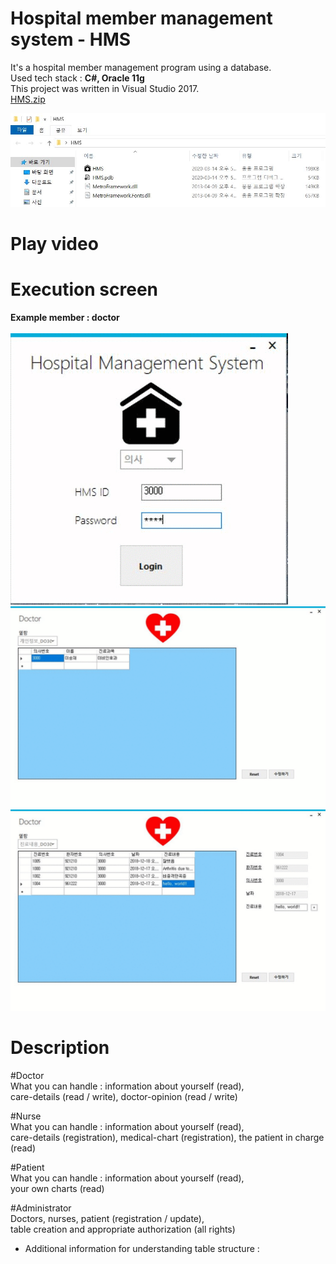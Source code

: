 # Hospital member management system - HMS
It's a hospital member management program using a database. <br>
Used tech stack : <b>C#, Oracle 11g</b> <br>
This project was written in Visual Studio 2017. <br>
[HMS.zip](HMS.zip) <br>
<div><img src="images/HMS File Info.JPG"></div>
 
# Play video


# Execution screen
<b>Example member : doctor</b> <br><br>
![alt-tag](images/doctor_gif1.gif)
![alt-tag](images/doctor_gif2.gif)
![alt-tag](images/doctor_gif3.gif)

# Description
#Doctor <br>
What you can handle : information about yourself (read), <br>
care-details (read / write), doctor-opinion (read / write) <br>

#Nurse <br>
What you can handle : information about yourself (read), <br>
care-details (registration), medical-chart (registration), the patient in charge (read) <br>

#Patient <br>
What you can handle : information about yourself (read), <br>
your own charts (read) <br>

#Administrator <br>
Doctors, nurses, patient (registration / update), <br>
table creation and appropriate authorization (all rights) <br>

* Additional information for understanding table structure : 
